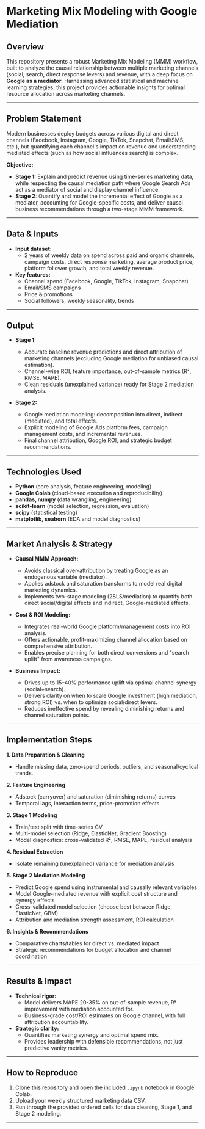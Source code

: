 # Marketing Mix Modeling with Google Mediation

## Overview

This repository presents a robust Marketing Mix Modeling (MMM) workflow, built to analyze the causal relationship between multiple marketing channels (social, search, direct response levers) and revenue, with a deep focus on **Google as a mediator**. Harnessing advanced statistical and machine learning strategies, this project provides actionable insights for optimal resource allocation across marketing channels.

---

## Problem Statement

Modern businesses deploy budgets across various digital and direct channels (Facebook, Instagram, Google, TikTok, Snapchat, Email/SMS, etc.), but quantifying each channel's impact on revenue and understanding mediated effects (such as how social influences search) is complex. 

**Objective:**  
- **Stage 1:** Explain and predict revenue using time-series marketing data, while respecting the causal mediation path where Google Search Ads act as a mediator of social and display channel influence.
- **Stage 2:** Quantify and model the incremental effect of Google as a mediator, accounting for Google-specific costs, and deliver causal business recommendations through a two-stage MMM framework.

---

## Data & Inputs

- **Input dataset:**  
  - 2 years of weekly data on spend across paid and organic channels, campaign costs, direct response marketing, average product price, platform follower growth, and total weekly revenue.
- **Key features:**  
  - Channel spend (Facebook, Google, TikTok, Instagram, Snapchat)
  - Email/SMS campaigns
  - Price & promotions
  - Social followers, weekly seasonality, trends

---

## Output

- **Stage 1:**  
  - Accurate baseline revenue predictions and direct attribution of marketing channels (excluding Google mediation for unbiased causal estimation).
  - Channel-wise ROI, feature importance, out-of-sample metrics (R², RMSE, MAPE).
  - Clean residuals (unexplained variance) ready for Stage 2 mediation analysis.

- **Stage 2:**  
  - Google mediation modeling: decomposition into direct, indirect (mediated), and total effects.
  - Explicit modeling of Google Ads platform fees, campaign management costs, and incremental revenues.
  - Final channel attribution, Google ROI, and strategic budget recommendations.

---

## Technologies Used

- **Python** (core analysis, feature engineering, modeling)
- **Google Colab** (cloud-based execution and reproducibility)
- **pandas, numpy** (data wrangling, engineering)
- **scikit-learn** (model selection, regression, evaluation)
- **scipy** (statistical testing)
- **matplotlib, seaborn** (EDA and model diagnostics)

---

## Market Analysis & Strategy

- **Causal MMM Approach:**
  - Avoids classical over-attribution by treating Google as an endogenous variable (mediator).
  - Applies adstock and saturation transforms to model real digital marketing dynamics.
  - Implements two-stage modeling (2SLS/mediation) to quantify both direct social/digital effects and indirect, Google-mediated effects.

- **Cost & ROI Modeling:**
  - Integrates real-world Google platform/management costs into ROI analysis.
  - Offers actionable, profit-maximizing channel allocation based on comprehensive attribution.
  - Enables precise planning for both direct conversions and "search uplift" from awareness campaigns.
  
- **Business Impact:**
  - Drives up to 15–40% performance uplift via optimal channel synergy (social+search).
  - Delivers clarity on when to scale Google investment (high mediation, strong ROI) vs. when to optimize social/direct levers.
  - Reduces ineffective spend by revealing diminishing returns and channel saturation points.

---

## Implementation Steps

**1. Data Preparation & Cleaning**
   - Handle missing data, zero-spend periods, outliers, and seasonal/cyclical trends.

**2. Feature Engineering**
   - Adstock (carryover) and saturation (diminishing returns) curves
   - Temporal lags, interaction terms, price-promotion effects

**3. Stage 1 Modeling**
   - Train/test split with time-series CV
   - Multi-model selection (Ridge, ElasticNet, Gradient Boosting)
   - Model diagnostics: cross-validated R², RMSE, MAPE, residual analysis

**4. Residual Extraction**
   - Isolate remaining (unexplained) variance for mediation analysis

**5. Stage 2 Mediation Modeling**
   - Predict Google spend using instrumental and causally relevant variables
   - Model Google-mediated revenue with explicit cost structure and synergy effects
   - Cross-validated model selection (choose best between Ridge, ElasticNet, GBM)
   - Attribution and mediation strength assessment, ROI calculation

**6. Insights & Recommendations**
   - Comparative charts/tables for direct vs. mediated impact
   - Strategic recommendations for budget allocation and channel coordination

---

## Results & Impact

- **Technical rigor:**  
  - Model delivers MAPE 20-35% on out-of-sample revenue, R² improvement with mediation accounted for.
  - Business-grade cost/ROI estimates on Google channel, with full attribution accountability.
- **Strategic clarity:**  
  - Quantifies marketing synergy and optimal spend mix.
  - Provides leadership with defensible recommendations, not just predictive vanity metrics.

---

## How to Reproduce

1. Clone this repository and open the included `.ipynb` notebook in Google Colab.
2. Upload your weekly structured marketing data CSV.
3. Run through the provided ordered cells for data cleaning, Stage 1, and Stage 2 modeling.

---


